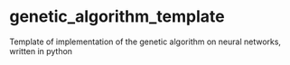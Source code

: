 # genetic_algorithm_template
Template of implementation of the genetic algorithm on neural networks, written in python
